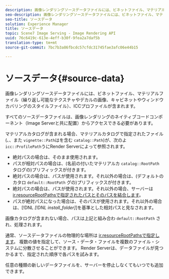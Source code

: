 ```yaml
---
description: 画像レンダリングソースデータファイルには、ビネットファイル、マテリアルファイル（繰り返し可能なテクスチャやデカルの画像、キャビネットやウィンドウカバリングのスタイルファイル）、ICCプロファイルが含まれます。
seo-description: 画像レンダリングソースデータファイルには、ビネットファイル、マテリアルファイル（繰り返し可能なテクスチャやデカルの画像、キャビネットやウィンドウカバリングのスタイルファイル）、ICCプロファイルが含まれます。
seo-title: ソースデータ
solution: Experience Manager
title: ソースデータ
topic: Scene7 Image Serving - Image Rendering API
uuid: 76c6419c-613e-4eff-b30f-9fea2a7daf5b
translation-type: tm+mt
source-git-commit: 7bc7b3a86fbcdc57cfdc31745fae3afc06e44b15

---
```



# ソースデータ{#source-data}

画像レンダリングソースデータファイルには、ビネットファイル、マテリアルファイル（繰り返し可能なテクスチャやデカルの画像、キャビネットやウィンドウカバリングのスタイルファイル）、ICCプロファイルが含まれます。

すべてのソースデータファイルは、画像レンダリングのネイティブコードコンポーネント（Image Serverと共に配置）からアクセスできる必要があります。

マテリアルカタログが含まれる場合、マテリアルカタログで指定されたファイル(、、また `vignette::Path`はを含む `catalog::Path`)が、次のよ `icc::ProfilePath`うにRender Serverによって参照されます。

* 絶対パスの場合は、そのまま使用されます。
* パスが相対パスの場合は、(名前の付いたマテリアルカ `catalog::RootPath` タログの)プリフィックスが付きます。
* 絶対パスの場合は、パスが使用されます。それ以外の場合は、(デフォルトのカタロ `default::RootPath` グの)プリフィックスが付きます。
* 絶対パスの場合は、パスが使用されます。それ以外の場合、サーバーは [ir.resourceRootPathsで指定されたパスとそのパスを結合します](../../../../../../ir-api/server-admin/image-rendering-api-ref/c-ir-server-administration/c-ir-configuration-settings-reference/c-ir-resource-root-folders.md#concept-39a34d2239934079bb396e1bf568a9c2)。
* パスが絶対パスになった場合は、そのパスが使用されます。それ以外の場合は、[!DNL *[!DNL install_folder]*]を基準とした相対パスと見なされます。

画像カタログが含まれない場合、パスは上記と組み合わ `default::RootPath` され、処理されます。

通常、ソースデータファイルの物理的な場所は [ir.resourceRootPathsで指定します](../../../../../../ir-api/server-admin/image-rendering-api-ref/c-ir-server-administration/c-ir-configuration-settings-reference/c-ir-resource-root-folders.md#concept-39a34d2239934079bb396e1bf568a9c2)。 複数の値を指定して、ソース・データ・ファイルを複数のファイル・システムに分散させることができます。 Render Serverは、データファイルが見つかるまで、指定された順序で各パスを試みます。

任意の種類の新しいデータファイルを、サーバーを停止しなくてもいつでも追加できます。

